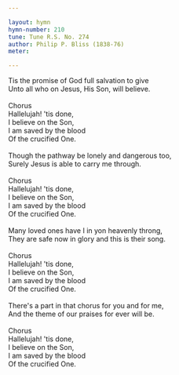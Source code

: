 ```yaml
---

layout: hymn
hymn-number: 210
tune: Tune R.S. No. 274
author: Philip P. Bliss (1838-76)
meter: 

---
```

Tis the promise of God full salvation to give<br>Unto all who on Jesus, His Son, will believe.<br><br>Chorus<br>Hallelujah! 'tis done,<br>I believe on the Son,<br>I am saved by the blood<br>Of the crucified One.<br><br>Though the pathway be lonely and dangerous too,<br>Surely Jesus is able to carry me through.<br><br>Chorus<br>Hallelujah! 'tis done,<br>I believe on the Son,<br>I am saved by the blood<br>Of the crucified One.<br><br>Many loved ones have I in yon heavenly throng,<br>They are safe now in glory and this is their song.<br><br>Chorus<br>Hallelujah! 'tis done,<br>I believe on the Son,<br>I am saved by the blood<br>Of the crucified One.<br><br>There's a part in that chorus for you and for me,<br>And the theme of our praises for ever will be.<br><br>Chorus<br>Hallelujah! 'tis done,<br>I believe on the Son,<br>I am saved by the blood<br>Of the crucified One.<br><br><br>
